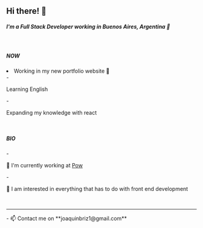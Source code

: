 <h2 >Hi there! 👋</h2>
<h5 >I'm a Full Stack Developer working in Buenos Aires, Argentina 📍</h5>
<br>
<h5>NOW</h5>
<li>Working in my new portfolio website 👀</li>
- <p>Learning English</p>
- <p>Expanding my knowledge with react</p>
<br>
<h5 >BIO</h5>
- <p>🏢 I'm currently working at <a href="www.linkedin.com/company/pow-lat">Pow</a></p>
- <p>🌱 I am interested in everything that has to do with front end development</p>
<br>
<hr>
- 📫 Contact me on **joaquinbriz1@gmail.com**
